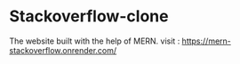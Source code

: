# Stackoverflow-clone 
The website built with the help of MERN.
visit : https://mern-stackoverflow.onrender.com/
